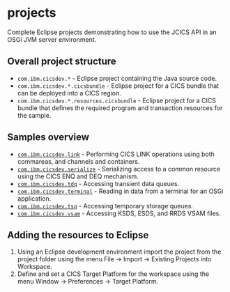 projects
===

Complete Eclipse projects demonstrating how to use the JCICS API in an OSGi JVM server environment.


## Overall project structure

* `com.ibm.cicsdev.*` - Eclipse project containing the Java source code.
* `com.ibm.cicsdev.*.cicsbundle` - Eclipse project for a CICS bundle that can be deployed into a CICS region.
* `com.ibm.cicsdev.*.resources.cicsbundle` - Eclipse project for a CICS bundle that defines the required program and transaction resources for the sample.


## Samples overview

* [`com.ibm.cicsdev.link`](com.ibm.cicsdev.link) - Performing CICS LINK operations using both commareas, and channels and containers.
* [`com.ibm.cicsdev.serialize`](com.ibm.cicsdev.serialize) - Serializing access to a common resource using the CICS ENQ and DEQ mechanism.
* [`com.ibm.cicsdev.tdq`](com.ibm.cicsdev.tdq) - Accessing transient data queues.
* [`com.ibm.cicsdev.terminal`](com.ibm.cicsdev.terminal) - Reading in data from a terminal for an OSGi application.
* [`com.ibm.cicsdev.tsq`](com.ibm.cicsdev.tsq) - Accessing temporary storage queues.
* [`com.ibm.cicsdev.vsam`](com.ibm.cicsdev.vsam) - Accessing KSDS, ESDS, and RRDS VSAM files.


## Adding the resources to Eclipse

1. Using an Eclipse development environment import the project from the project folder using the menu File -> Import -> Existing Projects into Workspace.
1. Define and set a CICS Target Platform for the workspace using the menu Window -> Preferences -> Target Platform.



